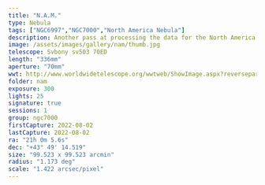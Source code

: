 ```yaml
---
title: "N.A.M."
type: Nebula
tags: ["NGC6997","NGC7000","North America Nebula"]
description: Another pass at processing the data for the North America Nebula.
image: /assets/images/gallery/nam/thumb.jpg
telescope: Svbony sv503 70ED
length: "336mm"
aperture: "70mm"
wwt: http://www.worldwidetelescope.org/wwtweb/ShowImage.aspx?reverseparity=False&scale=1.421755&name=nam.jpg&imageurl=https://deepskyworkflows.com/assets/images/gallery/nam/nam.jpg&credits=Jeremy+Likness+at+DeepSkyWorkflows.com&creditsUrl=https://deepskyworkflows.com/&ra=315.333910&dec=43.741101&x=1909.5&y=2670.3&rotation=-88.84&thumb=https://deepskyworkflows.com/assets/images/gallery/nam/thumb.jpg
folder: nam
exposure: 300
lights: 25
signature: true
sessions: 1
group: ngc7000
firstCapture: 2022-08-02 
lastCapture: 2022-08-02
ra: "21h 0m 5.6s"
dec: "+43° 49' 14.519"
size: "99.523 x 99.523 arcmin"
radius: "1.173 deg"
scale: "1.422 arcsec/pixel"
---
```

